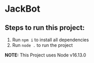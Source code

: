 # JackBot

## Steps to run this project:

 1. Run `npm i` to install all dependencies
 2. Run `node .` to run the project

**NOTE:** This Project uses Node v16.13.0
